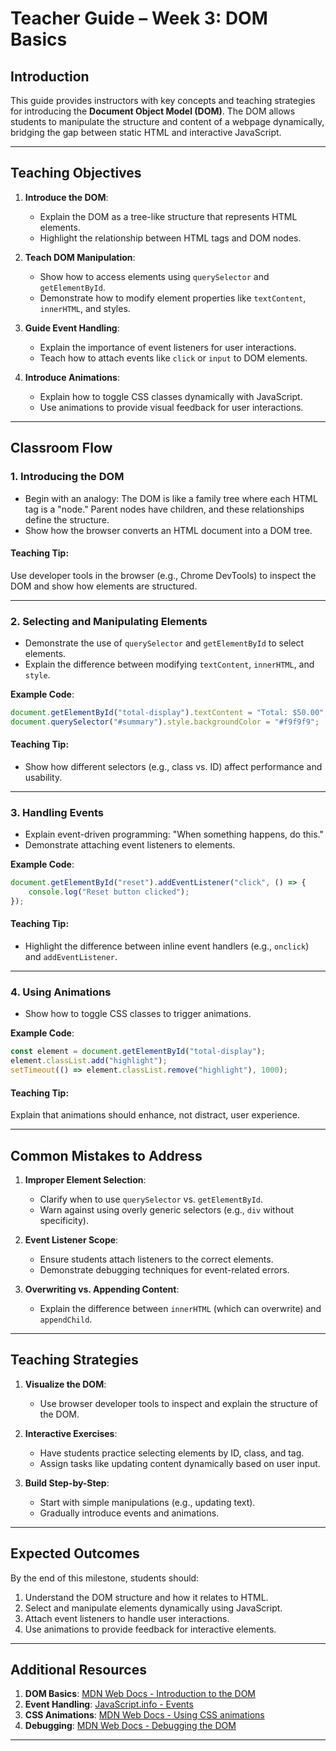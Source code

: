 
# **Teacher Guide – Week 3: DOM Basics**

## **Introduction**
This guide provides instructors with key concepts and teaching strategies for introducing the **Document Object Model (DOM)**. The DOM allows students to manipulate the structure and content of a webpage dynamically, bridging the gap between static HTML and interactive JavaScript.

---

## **Teaching Objectives**
1. **Introduce the DOM**:
   - Explain the DOM as a tree-like structure that represents HTML elements.
   - Highlight the relationship between HTML tags and DOM nodes.

2. **Teach DOM Manipulation**:
   - Show how to access elements using `querySelector` and `getElementById`.
   - Demonstrate how to modify element properties like `textContent`, `innerHTML`, and styles.

3. **Guide Event Handling**:
   - Explain the importance of event listeners for user interactions.
   - Teach how to attach events like `click` or `input` to DOM elements.

4. **Introduce Animations**:
   - Explain how to toggle CSS classes dynamically with JavaScript.
   - Use animations to provide visual feedback for user interactions.

---

## **Classroom Flow**

### **1. Introducing the DOM**
- Begin with an analogy: The DOM is like a family tree where each HTML tag is a "node." Parent nodes have children, and these relationships define the structure.
- Show how the browser converts an HTML document into a DOM tree.

#### **Teaching Tip**:
Use developer tools in the browser (e.g., Chrome DevTools) to inspect the DOM and show how elements are structured.

---

### **2. Selecting and Manipulating Elements**
- Demonstrate the use of `querySelector` and `getElementById` to select elements.
- Explain the difference between modifying `textContent`, `innerHTML`, and `style`.

**Example Code**:
```javascript
document.getElementById("total-display").textContent = "Total: $50.00";
document.querySelector("#summary").style.backgroundColor = "#f9f9f9";
```

#### **Teaching Tip**:
- Show how different selectors (e.g., class vs. ID) affect performance and usability.

---

### **3. Handling Events**
- Explain event-driven programming: "When something happens, do this."
- Demonstrate attaching event listeners to elements.

**Example Code**:
```javascript
document.getElementById("reset").addEventListener("click", () => {
    console.log("Reset button clicked");
});
```

#### **Teaching Tip**:
- Highlight the difference between inline event handlers (e.g., `onclick`) and `addEventListener`.

---

### **4. Using Animations**
- Show how to toggle CSS classes to trigger animations.

**Example Code**:
```javascript
const element = document.getElementById("total-display");
element.classList.add("highlight");
setTimeout(() => element.classList.remove("highlight"), 1000);
```

#### **Teaching Tip**:
Explain that animations should enhance, not distract, user experience.

---

## **Common Mistakes to Address**
1. **Improper Element Selection**:
   - Clarify when to use `querySelector` vs. `getElementById`.
   - Warn against using overly generic selectors (e.g., `div` without specificity).

2. **Event Listener Scope**:
   - Ensure students attach listeners to the correct elements.
   - Demonstrate debugging techniques for event-related errors.

3. **Overwriting vs. Appending Content**:
   - Explain the difference between `innerHTML` (which can overwrite) and `appendChild`.

---

## **Teaching Strategies**
1. **Visualize the DOM**:
   - Use browser developer tools to inspect and explain the structure of the DOM.

2. **Interactive Exercises**:
   - Have students practice selecting elements by ID, class, and tag.
   - Assign tasks like updating content dynamically based on user input.

3. **Build Step-by-Step**:
   - Start with simple manipulations (e.g., updating text).
   - Gradually introduce events and animations.

---

## **Expected Outcomes**
By the end of this milestone, students should:
1. Understand the DOM structure and how it relates to HTML.
2. Select and manipulate elements dynamically using JavaScript.
3. Attach event listeners to handle user interactions.
4. Use animations to provide feedback for interactive elements.

---

## **Additional Resources**
1. **DOM Basics**: [MDN Web Docs - Introduction to the DOM](https://developer.mozilla.org/en-US/docs/Web/API/Document_Object_Model/Introduction)
2. **Event Handling**: [JavaScript.info - Events](https://javascript.info/events)
3. **CSS Animations**: [MDN Web Docs - Using CSS animations](https://developer.mozilla.org/en-US/docs/Web/CSS/CSS_Animations/Using_CSS_animations)
4. **Debugging**: [MDN Web Docs - Debugging the DOM](https://developer.mozilla.org/en-US/docs/Learn/Tools_and_testing/Debugging/What_went_wrong_in_your_web_page)

---

